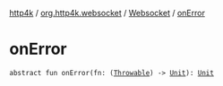 [http4k](../../index.md) / [org.http4k.websocket](../index.md) / [Websocket](index.md) / [onError](./on-error.md)

# onError

`abstract fun onError(fn: (`[`Throwable`](https://kotlinlang.org/api/latest/jvm/stdlib/kotlin/-throwable/index.html)`) -> `[`Unit`](https://kotlinlang.org/api/latest/jvm/stdlib/kotlin/-unit/index.html)`): `[`Unit`](https://kotlinlang.org/api/latest/jvm/stdlib/kotlin/-unit/index.html)